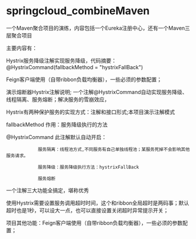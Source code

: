 # springcloud_combineMaven
一个Maven聚合项目的演练，内容包括一个Eureka注册中心，还有一个Maven三层聚合项目

主要内容有：

Hystrix服务降级注解实现服务降级，代码摘要：@HystrixCommand(fallbackMethod = "hystrixFallBack")

Feign客户端使用（自带ribbon负载均衡器），一些必须的参数配置；

演示熔断器Hystrix注解说明; 一个注解@HystrixCommand自动实现服务降级、线程隔离、服务熔断；解决服务的雪崩效应，

Hystrix有两种保护服务的实现方式：注解和接口形式;本项目演示注解模式

fallbackMethod 作用：服务降级执行的方法

@HystrixCommand 此注解默认自动开启：
                
                服务隔离：线程池方式,不同服务有自己单独线程池；某服务死掉不会影响其他服务请求。
                
                服务降级：服务降级执行方法：hystrixFallBack
                
                服务熔断

一个注解三大功能全搞定，堪称优秀

使用Hystrix需要设置服务调用超时时间，这个和ribbon全局超时是两码事；默认超时也是1秒，可以设大一点，也可以直接设置关闭超时异常提示开关；

项目其他功能：Feign客户端使用（自带ribbon负载均衡器），一些必须的参数配置；

